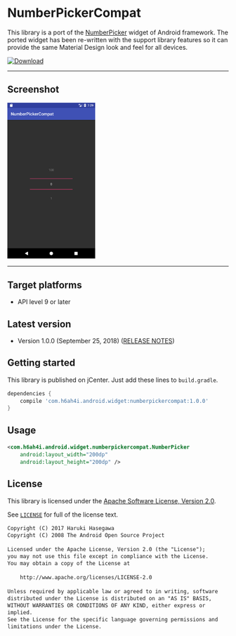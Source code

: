 NumberPickerCompat
===============

This library is a port of the [NumberPicker](https://developer.android.com/reference/android/widget/NumberPicker.html) widget of Android framework. The ported widget has been re-written with the support library features so it can provide the same Material Design look and feel for all devices.

[ ![Download](https://api.bintray.com/packages/h6ah4i/maven/android-numberpickercompat/images/download.svg) ](https://bintray.com/h6ah4i/maven/android-numberpickercompat/_latestVersion)

---

Screenshot
---

<img src="./pic/screenshot.png?raw=true" alt="NumberPickerCompat" width="200" />

---

Target platforms
---

- API level 9 or later


Latest version
---

- Version 1.0.0  (September 25, 2018)   ([RELEASE NOTES](./RELEASE-NOTES.md))

Getting started
---

This library is published on jCenter. Just add these lines to `build.gradle`.

```gradle
dependencies {
    compile 'com.h6ah4i.android.widget:numberpickercompat:1.0.0'
}
```

Usage
---

```xml
<com.h6ah4i.android.widget.numberpickercompat.NumberPicker
    android:layout_width="200dp"
    android:layout_height="200dp" />

```

License
---

This library is licensed under the [Apache Software License, Version 2.0](http://www.apache.org/licenses/LICENSE-2.0).

See [`LICENSE`](LICENSE) for full of the license text.

    Copyright (C) 2017 Haruki Hasegawa
    Copyright (C) 2008 The Android Open Source Project

    Licensed under the Apache License, Version 2.0 (the "License");
    you may not use this file except in compliance with the License.
    You may obtain a copy of the License at

        http://www.apache.org/licenses/LICENSE-2.0

    Unless required by applicable law or agreed to in writing, software
    distributed under the License is distributed on an "AS IS" BASIS,
    WITHOUT WARRANTIES OR CONDITIONS OF ANY KIND, either express or implied.
    See the License for the specific language governing permissions and
    limitations under the License.
